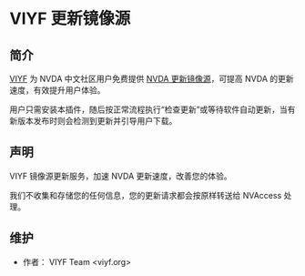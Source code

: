 # VIYF 更新镜像源

## 简介

[VIYF][viyf] 为 NVDA 中文社区用户免费提供 [NVDA 更新镜像源][viyfMirror]，可提高 NVDA 的更新速度，有效提升用户体验。

用户只需安装本插件，随后按正常流程执行“检查更新”或等待软件自动更新，当有新版本发布时则会检测到更新并引导用户下载。

## 声明

VIYF 镜像源更新服务，加速 NVDA 更新速度，改善您的体验。

我们不收集和存储您的任何信息，您的更新请求都会按原样转送给 NVAccess 处理。

## 维护
* 作者： VIYF Team <viyf.org>


[viyf]: https://www.viyf.org/
[viyfMirror]: https://github.com/viyf/nvda-website-mirror
# 